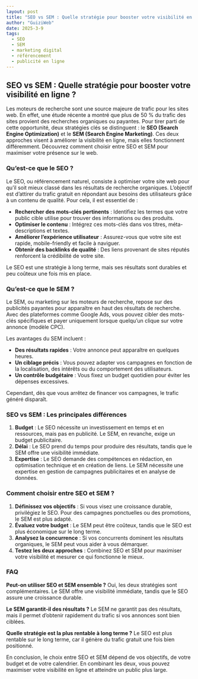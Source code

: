 ```yaml
---
layout: post
title: "SEO vs SEM : Quelle stratégie pour booster votre visibilité en ligne ?"
author: "GuiziWeb"
date: 2025-3-9
tags:
  - SEO
  - SEM
  - marketing digital
  - référencement
  - publicité en ligne
---
```


## SEO vs SEM : Quelle stratégie pour booster votre visibilité en ligne ?

Les moteurs de recherche sont une source majeure de trafic pour les sites web. En effet, une étude récente a montré que plus de 50 % du trafic des sites provient des recherches organiques ou payantes. Pour tirer parti de cette opportunité, deux stratégies clés se distinguent : le **SEO (Search Engine Optimization)** et le **SEM (Search Engine Marketing)**. Ces deux approches visent à améliorer la visibilité en ligne, mais elles fonctionnent différemment. Découvrez comment choisir entre SEO et SEM pour maximiser votre présence sur le web.

### **Qu’est-ce que le SEO ?**

Le SEO, ou référencement naturel, consiste à optimiser votre site web pour qu’il soit mieux classé dans les résultats de recherche organiques. L’objectif est d’attirer du trafic gratuit en répondant aux besoins des utilisateurs grâce à un contenu de qualité. Pour cela, il est essentiel de :
- **Rechercher des mots-clés pertinents** : Identifiez les termes que votre public cible utilise pour trouver des informations ou des produits.
- **Optimiser le contenu** : Intégrez ces mots-clés dans vos titres, méta-descriptions et textes.
- **Améliorer l’expérience utilisateur** : Assurez-vous que votre site est rapide, mobile-friendly et facile à naviguer.
- **Obtenir des backlinks de qualité** : Des liens provenant de sites réputés renforcent la crédibilité de votre site.

Le SEO est une stratégie à long terme, mais ses résultats sont durables et peu coûteux une fois mis en place.

### **Qu’est-ce que le SEM ?**

Le SEM, ou marketing sur les moteurs de recherche, repose sur des publicités payantes pour apparaître en haut des résultats de recherche. Avec des plateformes comme Google Ads, vous pouvez cibler des mots-clés spécifiques et payer uniquement lorsque quelqu’un clique sur votre annonce (modèle CPC).

Les avantages du SEM incluent :
- **Des résultats rapides** : Votre annonce peut apparaître en quelques heures.
- **Un ciblage précis** : Vous pouvez adapter vos campagnes en fonction de la localisation, des intérêts ou du comportement des utilisateurs.
- **Un contrôle budgétaire** : Vous fixez un budget quotidien pour éviter les dépenses excessives.

Cependant, dès que vous arrêtez de financer vos campagnes, le trafic généré disparaît.

### **SEO vs SEM : Les principales différences**

1. **Budget** : Le SEO nécessite un investissement en temps et en ressources, mais pas en publicité. Le SEM, en revanche, exige un budget publicitaire.
2. **Délai** : Le SEO prend du temps pour produire des résultats, tandis que le SEM offre une visibilité immédiate.
3. **Expertise** : Le SEO demande des compétences en rédaction, en optimisation technique et en création de liens. Le SEM nécessite une expertise en gestion de campagnes publicitaires et en analyse de données.

### **Comment choisir entre SEO et SEM ?**

1. **Définissez vos objectifs** : Si vous visez une croissance durable, privilégiez le SEO. Pour des campagnes ponctuelles ou des promotions, le SEM est plus adapté.
2. **Évaluez votre budget** : Le SEM peut être coûteux, tandis que le SEO est plus économique sur le long terme.
3. **Analysez la concurrence** : Si vos concurrents dominent les résultats organiques, le SEM peut vous aider à vous démarquer.
4. **Testez les deux approches** : Combinez SEO et SEM pour maximiser votre visibilité et mesurer ce qui fonctionne le mieux.

### **FAQ**

**Peut-on utiliser SEO et SEM ensemble ?**
Oui, les deux stratégies sont complémentaires. Le SEM offre une visibilité immédiate, tandis que le SEO assure une croissance durable.

**Le SEM garantit-il des résultats ?**
Le SEM ne garantit pas des résultats, mais il permet d’obtenir rapidement du trafic si vos annonces sont bien ciblées.

**Quelle stratégie est la plus rentable à long terme ?**
Le SEO est plus rentable sur le long terme, car il génère du trafic gratuit une fois bien positionné.

En conclusion, le choix entre SEO et SEM dépend de vos objectifs, de votre budget et de votre calendrier. En combinant les deux, vous pouvez maximiser votre visibilité en ligne et atteindre un public plus large.
